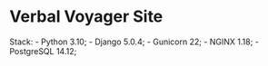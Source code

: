 # Verbal Voyager Site

Stack:
    - Python 3.10;
    - Django 5.0.4;
    - Gunicorn 22;
    - NGINX 1.18;
    - PostgreSQL 14.12;